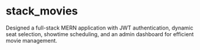 # stack_movies
Designed a full-stack MERN application with JWT authentication, dynamic seat selection, showtime scheduling, and an admin dashboard for efficient movie management.
